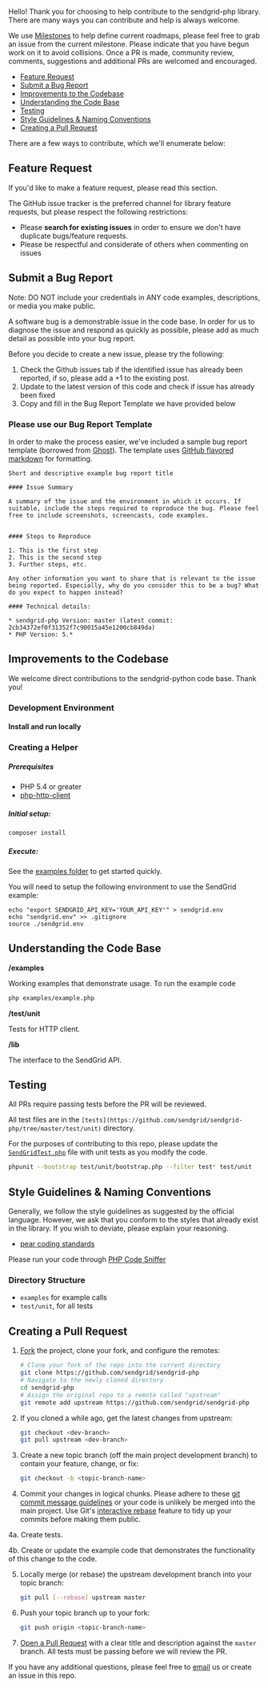 Hello! Thank you for choosing to help contribute to the sendgrid-php library. There are many ways you can contribute and help is always welcome.

We use [Milestones](https://github.com/sendgrid/sendgrid-php/milestones) to help define current roadmaps, please feel free to grab an issue from the current milestone. Please indicate that you have begun work on it to avoid collisions. Once a PR is made, community review, comments, suggestions and additional PRs are welcomed and encouraged.

* [Feature Request](#feature_request)
* [Submit a Bug Report](#submit_a_bug_report)
* [Improvements to the Codebase](#improvements_to_the_codebase)
* [Understanding the Code Base](#understanding_the_codebase)
* [Testing](#testing)
* [Style Guidelines & Naming Conventions](#style_guidelines_and_naming_conventions)
* [Creating a Pull Request](#creating_a_pull_request)

There are a few ways to contribute, which we'll enumerate below:

<a name="feature_request"></a>
## Feature Request

If you'd like to make a feature request, please read this section.

The GitHub issue tracker is the preferred channel for library feature requests, but please respect the following restrictions:

- Please **search for existing issues** in order to ensure we don't have duplicate bugs/feature requests.
- Please be respectful and considerate of others when commenting on issues

<a name="submit_a_bug_report"></a>
## Submit a Bug Report

Note: DO NOT include your credentials in ANY code examples, descriptions, or media you make public.

A software bug is a demonstrable issue in the code base. In order for us to diagnose the issue and respond as quickly as possible, please add as much detail as possible into your bug report.

Before you decide to create a new issue, please try the following:

1. Check the Github issues tab if the identified issue has already been reported, if so, please add a +1 to the existing post.
2. Update to the latest version of this code and check if issue has already been fixed
3. Copy and fill in the Bug Report Template we have provided below

### Please use our Bug Report Template

In order to make the process easier, we've included a sample bug report template (borrowed from [Ghost](https://github.com/TryGhost/Ghost/)). The template uses [GitHub flavored markdown](https://help.github.com/articles/github-flavored-markdown/) for formatting.

```
Short and descriptive example bug report title

#### Issue Summary

A summary of the issue and the environment in which it occurs. If suitable, include the steps required to reproduce the bug. Please feel free to include screenshots, screencasts, code examples.


#### Steps to Reproduce

1. This is the first step
2. This is the second step
3. Further steps, etc.

Any other information you want to share that is relevant to the issue being reported. Especially, why do you consider this to be a bug? What do you expect to happen instead?

#### Technical details:

* sendgrid-php Version: master (latest commit: 2cb34372ef0f31352f7c90015a45e1200cb849da)
* PHP Version: 5.*
```

<a name="improvements_to_the_codebase"></a>
## Improvements to the Codebase

We welcome direct contributions to the sendgrid-python code base. Thank you!

### Development Environment ###

#### Install and run locally ####

### Creating a Helper ###

##### Prerequisites #####

* PHP 5.4 or greater
* [php-http-client](https://github.com/sendgrid/php-http-client)

##### Initial setup: #####

```bash
composer install
```

##### Execute: #####

See the [examples folder](https://github.com/sendgrid/sendgrid-php/tree/master/examples) to get started quickly.

You will need to setup the following environment to use the SendGrid example:

```
echo "export SENDGRID_API_KEY='YOUR_API_KEY'" > sendgrid.env
echo "sendgrid.env" >> .gitignore
source ./sendgrid.env
```

<a name="understanding_the_codebase"></a>
## Understanding the Code Base

**/examples**

Working examples that demonstrate usage. To run the example code

```bash
php examples/example.php
```

**/test/unit**

Tests for HTTP client.

**/lib**

The interface to the SendGrid API.

<a name="testing"></a>
## Testing

All PRs require passing tests before the PR will be reviewed.

All test files are in the `[tests](https://github.com/sendgrid/sendgrid-php/tree/master/test/unit)` directory.

For the purposes of contributing to this repo, please update the [`SendGridTest.php`](https://github.com/sendgrid/sendgrid-php/blob/master/test/unit/SendGridTest.php) file with unit tests as you modify the code.

```bash
phpunit --bootstrap test/unit/bootstrap.php --filter test* test/unit
```

<a name="style_guidelines_and_naming_conventions"></a>
## Style Guidelines & Naming Conventions

Generally, we follow the style guidelines as suggested by the official language. However, we ask that you conform to the styles that already exist in the library. If you wish to deviate, please explain your reasoning.

* [pear coding standards](https://pear.php.net/manual/en/standards.php)

Please run your code through [PHP Code Sniffer](https://github.com/squizlabs/PHP_CodeSniffer)

### Directory Structure

* `examples` for example calls
* `test/unit`, for all tests

## Creating a Pull Request<a name="creating_a_pull_request"></a>

1. [Fork](https://help.github.com/fork-a-repo/) the project, clone your fork,
   and configure the remotes:

   ```bash
   # Clone your fork of the repo into the current directory
   git clone https://github.com/sendgrid/sendgrid-php
   # Navigate to the newly cloned directory
   cd sendgrid-php
   # Assign the original repo to a remote called "upstream"
   git remote add upstream https://github.com/sendgrid/sendgrid-php
   ```

2. If you cloned a while ago, get the latest changes from upstream:

   ```bash
   git checkout <dev-branch>
   git pull upstream <dev-branch>
   ```

3. Create a new topic branch (off the main project development branch) to
   contain your feature, change, or fix:

   ```bash
   git checkout -b <topic-branch-name>
   ```

4. Commit your changes in logical chunks. Please adhere to these [git commit
   message guidelines](http://tbaggery.com/2008/04/19/a-note-about-git-commit-messages.html)
   or your code is unlikely be merged into the main project. Use Git's
   [interactive rebase](https://help.github.com/articles/interactive-rebase)
   feature to tidy up your commits before making them public.

4a. Create tests.

4b. Create or update the example code that demonstrates the functionality of this change to the code.

5. Locally merge (or rebase) the upstream development branch into your topic branch:

   ```bash
   git pull [--rebase] upstream master
   ```

6. Push your topic branch up to your fork:

   ```bash
   git push origin <topic-branch-name>
   ```

7. [Open a Pull Request](https://help.github.com/articles/using-pull-requests/)
    with a clear title and description against the `master` branch. All tests must be passing before we will review the PR.

If you have any additional questions, please feel free to [email](mailto:dx@sendgrid.com) us or create an issue in this repo.
